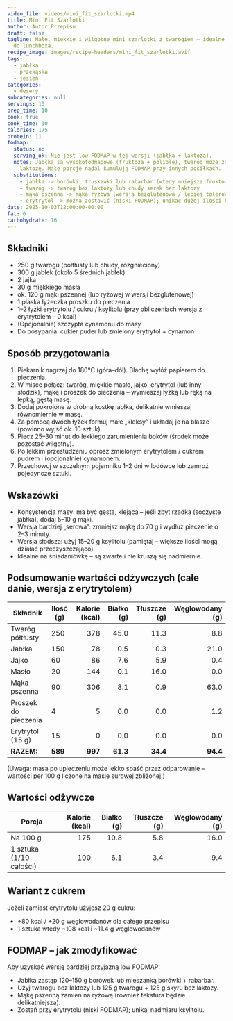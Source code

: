 ```yaml
---
video_file: videos/mini_fit_szarlotki.mp4
title: Mini Fit Szarlotki
author: Autor Przepisu
draft: false
tagline: Małe, miękkie i wilgotne mini szarlotki z twarogiem – idealne do kawy i
  do lunchboxa.
recipe_image: images/recipe-headers/mini_fit_szarlotki.avif
tags:
  - jabłka
  - przekąska
  - jesień
categories:
  - desery
subcategories: null
servings: 10
prep_time: 10
cook: true
cook_time: 30
calories: 175
protein: 11
fodmap:
  status: no
  serving_ok: Nie jest low FODMAP w tej wersji (jabłka + laktoza).
  notes: Jabłka są wysokofodmapowe (fruktoza + poliole), twaróg może zawierać
    laktozę. Małe porcje nadal kumulują FODMAP przy innych posiłkach.
  substitutions:
    - jabłka -> borówki, truskawki lub rabarbar (wtedy mniejsza fruktoza)
    - twaróg -> twaróg bez laktozy lub chudy serek bez laktozy
    - mąka pszenna -> mąka ryżowa (wersja bezglutenowa / lepiej tolerowana)
    - erytrytol -> można zostawić (niski FODMAP); unikać dużej ilości ksylitolu
date: 2025-10-03T12:00:00-00:00
fat: 6
carbohydrate: 16
---
```


## Składniki
- 250 g twarogu (półtłusty lub chudy, rozgnieciony)
- 300 g jabłek (około 5 średnich jabłek)
- 2 jajka
- 30 g miękkiego masła
- ok. 120 g mąki pszennej (lub ryżowej w wersji bezglutenowej)
- 1 płaska łyżeczka proszku do pieczenia
- 1–2 łyżki erytrytolu / cukru / ksylitolu (przy obliczeniach wersja z erytrytolem – 0 kcal)
- (Opcjonalnie) szczypta cynamonu do masy
- Do posypania: cukier puder lub zmielony erytrytol + cynamon

## Sposób przygotowania
1. Piekarnik nagrzej do 180°C (góra–dół). Blachę wyłóż papierem do pieczenia.
2. W misce połącz: twaróg, miękkie masło, jajko, erytrytol (lub inny słodzik), mąkę i proszek do pieczenia – wymieszaj łyżką lub ręką na lepką, gęstą masę.
3. Dodaj pokrojone w drobną kostkę jabłka, delikatnie wmieszaj równomiernie w masę.
4. Za pomocą dwóch łyżek formuj małe „kleksy” i układaj je na blasze (powinno wyjść ok. 10 sztuk).
5. Piecz 25–30 minut do lekkiego zarumienienia boków (środek może pozostać wilgotny).
6. Po lekkim przestudzeniu oprósz zmielonym erytrytolem / cukrem pudrem i (opcjonalnie) cynamonem.
7. Przechowuj w szczelnym pojemniku 1–2 dni w lodówce lub zamroź pojedyncze sztuki.

## Wskazówki
- Konsystencja masy: ma być gęsta, klejąca – jeśli zbyt rzadka (soczyste jabłka), dodaj 5–10 g mąki.
- Wersja bardziej „serowa”: zmniejsz mąkę do 70 g i wydłuż pieczenie o 2–3 minuty.
- Wersja słodsza: użyj 15–20 g ksylitolu (pamiętaj – większe ilości mogą działać przeczyszczająco).
- Idealne na śniadaniówkę – są zwarte i nie kruszą się nadmiernie.

## Podsumowanie wartości odżywczych (całe danie, wersja z erytrytolem)

| Składnik              | Ilość (g) | Kalorie (kcal) | Białko (g) | Tłuszcze (g) | Węglowodany (g) |
|-----------------------|-----------|---------------:|-----------:|-------------:|----------------:|
| Twaróg półtłusty      | 250       | 378            | 45.0       | 11.3         | 8.8             |
| Jabłka                | 150       | 78             | 0.5        | 0.3          | 21.0            |
| Jajko                 | 60        | 86             | 7.6        | 5.9          | 0.4             |
| Masło                 | 20        | 144            | 0.1        | 16.0         | 0.0             |
| Mąka pszenna          | 90        | 306            | 8.1        | 0.9          | 63.0            |
| Proszek do pieczenia  | 4         | 5              | 0.0        | 0.0          | 1.2             |
| Erytrytol (15 g)      | 15        | 0              | 0.0        | 0.0          | 0.0             |
| **RAZEM:**            | **589**   | **997**        | **61.3**   | **34.4**     | **94.4**        |

(Uwaga: masa po upieczeniu może lekko spaść przez odparowanie – wartości per 100 g liczone na masie surowej zbliżonej.)

## Wartości odżywcze

| Porcja                       | Kalorie (kcal) | Białko (g) | Tłuszcze (g) | Węglowodany (g) |
|-----------------------------|---------------:|-----------:|-------------:|----------------:|
| Na 100 g                    | 175            | 10.8       | 5.8          | 16.0            |
| 1 sztuka (1/10 całości)     | 100            | 6.1        | 3.4          | 9.4             |

## Wariant z cukrem
Jeżeli zamiast erytrytolu użyjesz 20 g cukru:
- +80 kcal / +20 g węglowodanów dla całego przepisu
- 1 sztuka wtedy ~108 kcal i ~11.4 g węglowodanów

## FODMAP – jak zmodyfikować
Aby uzyskać wersję bardziej przyjazną low FODMAP:
- Jabłka zastąp 120–150 g borówek lub mieszanką borówki + rabarbar.
- Użyj twarogu bez laktozy lub 125 g twarogu + 125 g skyru bez laktozy.
- Mąkę pszenną zamień na ryżową (również tekstura będzie delikatniejsza).
- Zostań przy erytrytolu (niski FODMAP); unikaj nadmiaru ksylitolu.
